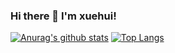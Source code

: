 ### Hi there 👋 I'm xuehui!

<!--
**xuehuia/xuehuia** is a ✨ _special_ ✨ repository because its `README.md` (this file) appears on your GitHub profile.

Here are some ideas to get you started:

- 🔭 I’m currently working on ...
- 🌱 I’m currently learning Python...
- 👯 I’m looking to collaborate on ...
- 🤔 I’m looking for help with ...
- 💬 Ask me about ...
- 📫 How to reach me: xuehui6710@gmail.com
- 😄 Pronouns: ...
- ⚡ Fun fact: ...
-->
[![Anurag's github stats](https://github-readme-stats.vercel.app/api?username=xuehuia)](https://github.com/anuraghazra/github-readme-stats)
[![Top Langs](https://github-readme-stats.vercel.app/api/top-langs/?username=xuehuia)](https://github.com/anuraghazra/github-readme-stats)
